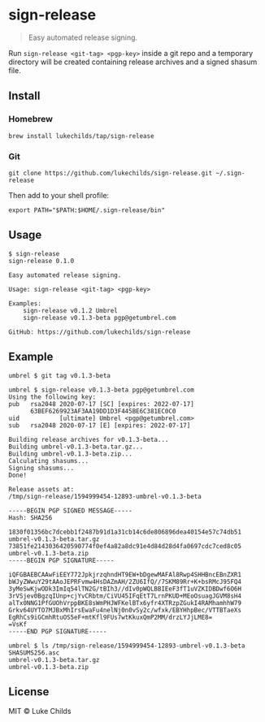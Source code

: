 # sign-release

> Easy automated release signing.

Run `sign-release <git-tag> <pgp-key>` inside a git repo and a temporary
directory will be created containing release archives and a signed shasum file.

## Install

### Homebrew

```
brew install lukechilds/tap/sign-release
```

### Git

```
git clone https://github.com/lukechilds/sign-release.git ~/.sign-release
```

Then add to your shell profile:

```shell
export PATH="$PATH:$HOME/.sign-release/bin"
```

## Usage

```
$ sign-release
sign-release 0.1.0

Easy automated release signing.

Usage: sign-release <git-tag> <pgp-key>

Examples:
    sign-release v0.1.2 Umbrel
    sign-release v0.1.3-beta pgp@getumbrel.com

GitHub: https://github.com/lukechilds/sign-release
```

## Example

```
umbrel $ git tag v0.1.3-beta

umbrel $ sign-release v0.1.3-beta pgp@getumbrel.com
Using the following key:
pub   rsa2048 2020-07-17 [SC] [expires: 2022-07-17]
      63BEF6269923AF3AA19DD1D3F445BE6C381EC0C0
uid           [ultimate] Umbrel <pgp@getumbrel.com>
sub   rsa2048 2020-07-17 [E] [expires: 2022-07-17]

Building release archives for v0.1.3-beta...
Building umbrel-v0.1.3-beta.tar.gz...
Building umbrel-v0.1.3-beta.zip...
Calculating shasums...
Signing shasums...
Done!

Release assets at:
/tmp/sign-release/1594999454-12893-umbrel-v0.1.3-beta

-----BEGIN PGP SIGNED MESSAGE-----
Hash: SHA256

1830f01356bc7dcebb1f2487b91d1a31cb14c6de806896dea40154e57c74db51  umbrel-v0.1.3-beta.tar.gz
73851fe2143036420590774f0ef4a82a8dc91e4d84d28d4fa0697cdc7ced8c05  umbrel-v0.1.3-beta.zip
-----BEGIN PGP SIGNATURE-----

iQFGBAEBCAAwFiEEY772JpkjrzqhndHT9EW+bDgewMAFAl8Rwp4SHHBncEBnZXR1
bWJyZWwuY29tAAoJEPRFvmw4HsDAZmAH/2ZU6IfQ//7SKM89Rr+K+bsRMcJ95FQ4
3yMeSwKjwODk3ImIq54lTN2G/tBIh3//dIv0pWQLBBIEeF3fT1uVZKIDBDwf6O6H
3rVSjev0BgzqIUnp+cjYvCRbtm/CiVU45IFqEtT7LrnPKUD+MEoOsuagJGVM8sH4
alTx0NNG1PfGUOhVrppBKE8sWmPHJWFKelBTx6yfr4XTRzpZGukI4RAMhamhhW79
Grkv64UYTO7MJBxMhIrsEwaFu4nelNj0n0vSy2c/wfxk/EBYHhpBec/VTTBTaeXs
EgRhCs9iGCmhRtuOS5eF+mtKfl9FUs7wtKkuxQmP2MM/drzLYJjLME8=
=VsKf
-----END PGP SIGNATURE-----

umbrel $ ls /tmp/sign-release/1594999454-12893-umbrel-v0.1.3-beta
SHASUMS256.asc
umbrel-v0.1.3-beta.tar.gz
umbrel-v0.1.3-beta.zip
```

## License

MIT © Luke Childs
